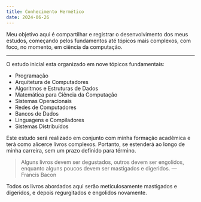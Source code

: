 ```yaml
---
title: Conhecimento Hermético
date: 2024-06-26
---
```


Meu objetivo aqui é compartilhar e registrar o desenvolvimento dos meus estudos, começando pelos fundamentos até tópicos mais complexos, com foco, no momento, em ciência da computação.

---

O estudo inicial esta organizado em nove tópicos fundamentais:

- Programação
- Arquitetura de Computadores
- Algoritmos e Estruturas de Dados
- Matemática para Ciência da Computação
- Sistemas Operacionais
- Redes de Computadores
- Bancos de Dados
- Linguagens e Compiladores
- Sistemas Distribuídos

Este estudo será realizado em conjunto com minha formação acadêmica e terá como alicerce livros complexos. Portanto, se estenderá ao longo de minha carreira, sem um prazo definido para término.

> Alguns livros devem ser degustados, outros devem ser engolidos, enquanto alguns poucos devem ser mastigados e digeridos. 
> — Francis Bacon 

Todos os livros abordados aqui serão meticulosamente mastigados e digeridos, e depois regurgitados e engolidos novamente.